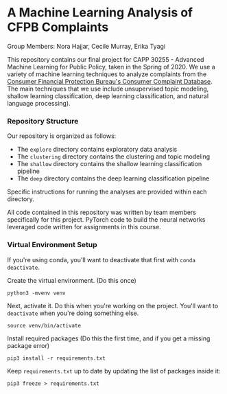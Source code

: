 # A Machine Learning Analysis of CFPB Complaints 

Group Members: Nora Hajjar, Cecile Murray, Erika Tyagi 

This repository contains our final project for CAPP 30255 - Advanced Machine Learning for Public Policy, taken in the Spring of 2020. We use a variety of machine learning techniques to analyze complaints from the [Consumer Financial Protection Bureau's Consumer Complaint Database](https://www.consumerfinance.gov/data-research/consumer-complaints/). The main techniques that we use include unsupervised topic modeling, shallow learning classification, deep learning classification, and natural language processing). 

### Repository Structure 
Our repository is organized as follows: 

- The `explore` directory contains exploratory data analysis 
- The `clustering` directory contains the clustering and topic modeling 
- The `shallow` directory contains the shallow learning classification pipeline 
- The `deep` directory contains the deep learning classification pipeline 

Specific instructions for running the analyses are provided within each directory. 

All code contained in this repository was written by team members specifically for this project. PyTorch code to build the neural networks leveraged code written for assignments in this course. 

### Virtual Environment Setup 

If you're using conda, you'll want to deactivate that first with `conda deactivate`. 

Create the virtual environment. (Do this once) 

```
python3 -mvenv venv
```

Next, activate it. Do this when you're working on the project. You'll want to `deactivate` when you're doing something else.

```
source venv/bin/activate
```

Install required packages (Do this the first time, and if you get a missing package error)

```
pip3 install -r requirements.txt
```

Keep `requirements.txt` up to date by updating the list of packages inside it:

```
pip3 freeze > requirements.txt
```
